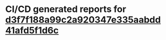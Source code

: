 # CI/CD generated reports for [d3f7f188a99c2a920347e335aabdd41afd5f1d6c](https://github.com/hydephp/develop/commit/d3f7f188a99c2a920347e335aabdd41afd5f1d6c)
